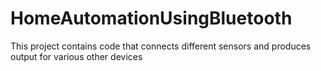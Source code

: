 # HomeAutomationUsingBluetooth
 This project contains code that connects different sensors and produces output for various other devices
